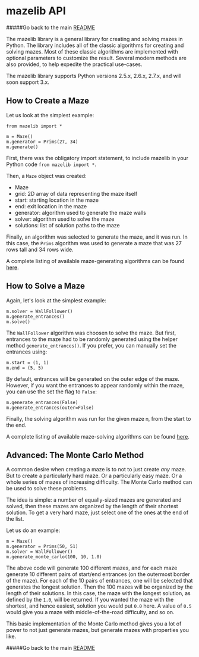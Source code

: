 # mazelib API

#####Go back to the main [README](../README.md)

The mazelib library is a general library for creating and solving mazes in Python. The library includes all of the classic algorithms for creating and solving mazes. Most of these classic algorithms are implemented with optional parameters to customize the result. Several modern methods are also provided, to help expedite the practical use-cases.

The mazelib library supports Python versions 2.5.x, 2.6.x, 2.7.x, and will soon support 3.x.

## How to Create a Maze

Let us look at the simplest example:

    from mazelib import *

    m = Maze()
    m.generator = Prims(27, 34)
    m.generate()

First, there was the obligatory import statement, to include mazelib in your Python code `from mazelib import *`.

Then, a `Maze` object was created:

* Maze
 * grid: 2D array of data representing the maze itself
 * start: starting location in the maze
 * end: exit location in the maze
 * generator: algorithm used to generate the maze walls
 * solver: algorithm used to solve the maze
 * solutions: list of solution paths to the maze

Finally, an algorithm was selected to generate the maze, and it was run. In this case, the `Prims` algorithm was used to generate a maze that was 27 rows tall and 34 rows wide.

A complete listing of available maze-generating algorithms can be found [here](MAZE_GEN_ALGOS.md).

## How to Solve a Maze

Again, let's look at the simplest example:

    m.solver = WallFollower()
    m.generate_entrances()
    m.solve()

The `WallFollower` algorithm was choosen to solve the maze. But first, entrances to the maze had to be randomly generated using the helper method `generate_entrances()`. If you prefer, you can manually set the entrances using:

    m.start = (1, 1)
    m.end = (5, 5)

By default, entrances will be generated on the outer edge of the maze. However, if you want the entrances to appear randomly within the maze, you can use the set the flag to `False`:

    m.generate_entrances(False)
    m.generate_entrances(outer=False)

Finally, the solving algorithm was run for the given maze `m`, from the start to the end.

A complete listing of available maze-solving algorithms can be found [here](MAZE_SOLVE_ALGOS.md).

## Advanced: The Monte Carlo Method

A common desire when creating a maze is to not to just create *any* maze. But to create a particularly hard maze. Or a particularly easy maze. Or a whole series of mazes of increasing difficulty. The Monte Carlo method can be used to solve these problems.

The idea is simple: a number of equally-sized mazes are generated and solved, then these mazes are organized by the length of their shortest solution. To get a very hard maze, just select one of the ones at the end of the list.

Let us do an example:

    m = Maze()
    m.generator = Prims(50, 51)
    m.solver = WallFollower()
    m.generate_monte_carlo(100, 10, 1.0)

The above code will generate 100 different mazes, and for each maze generate 10 different pairs of start/end entrances (on the outermost border of the maze). For each of the 10 pairs of entrances, one will be selected that generates the longest solution. Then the 100 mazes will be organized by the length of their solutions. In this case, the maze with the longest solution, as defined by the `1.0`, will be returned. If you wanted the maze with the shortest, and hence easiest, solution you would put `0.0` here.  A value of `0.5` would give you a maze with middle-of-the-road difficulty, and so on.

This basic implementation of the Monte Carlo method gives you a lot of power to not just generate mazes, but generate mazes with properties you like.


#####Go back to the main [README](../README.md)
